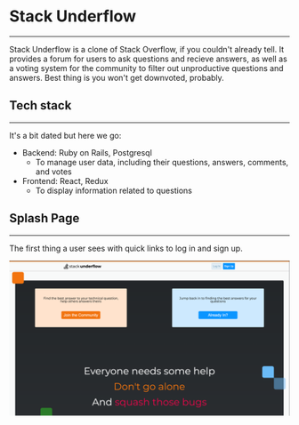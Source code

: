 # Stack Underflow
---

Stack Underflow is a clone of Stack Overflow, if you couldn't already tell. It provides a forum for users to ask questions and recieve answers, as well as a voting system for the community to filter out unproductive questions and answers. Best thing is you won't get downvoted, probably.

## Tech stack
---
It's a bit dated but here we go:
* Backend: Ruby on Rails, Postgresql
  - To manage user data, including their questions, answers, comments, and votes
* Frontend: React, Redux
  - To display information related to questions

## Splash Page
---

The first thing a user sees with quick links to log in and sign up.

![](https://github.com/loFiWaterCat/stack-underflow/blob/main/images/splash.png)
